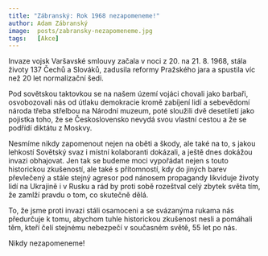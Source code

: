 ```yaml
---
title: "Zábranský: Rok 1968 nezapomeneme!"
author: Adam Zábranský
image:  posts/zabransky-nezapomeneme.jpg
tags:   [Akce]
---
```


Invaze vojsk Varšavské smlouvy začala v noci z 20. na 21. 8. 1968, stála životy 137 Čechů a Slováků, zadusila reformy Pražského jara a spustila víc než 20 let normalizační šedi.

Pod sovětskou taktovkou se na našem území vojáci chovali jako barbaři, osvobozovali nás od útlaku demokracie kromě zabíjení lidí a sebevědomí národa třeba střelbou na Národní muzeum, poté sloužili dvě desetiletí jako pojistka toho, že se Československo nevydá svou vlastní cestou a že se podřídí diktátu z Moskvy.

Nesmíme nikdy zapomenout nejen na oběti a škody, ale také na to, s jakou lehkostí Sovětský svaz i místní kolaboranti dokázali, a ještě dnes dokážou invazi obhajovat. Jen tak se budeme moci vypořádat nejen s touto historickou zkušeností, ale také s přítomností, kdy do jiných barev převlečený a stále stejný agresor pod nánosem propagandy likviduje životy lidí na Ukrajině i v Rusku a rád by proti sobě rozeštval celý zbytek světa tím, že zamlží pravdu o tom, co skutečně dělá.

To, že jsme proti invazi stáli osamoceni a se svázanýma rukama nás předurčuje k tomu, abychom tuhle historickou zkušenost nesli a pomáhali těm, kteří čelí stejnému nebezpečí v současném světě, 55 let po nás.

Nikdy nezapomeneme!

